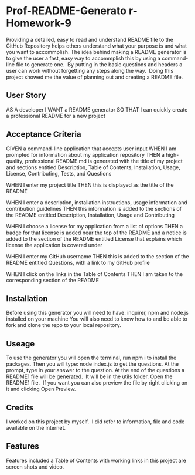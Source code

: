 # Prof-README-Generato r-Homework-9

Providing a detailed, easy to read and understand README file to the GitHub Repository helps others understand what your purpose is and what you want to accommplish. 
The idea behind making a README generator is to give the user a fast, easy way to accommplish this by using a command-line file to generate one.  By putting in the basic questions and headers a user can work without forgetting any steps along the way.  Doing this project showed me the value of planning out and creating a README file.

## User Story

AS A developer
I WANT a README generator
SO THAT I can quickly create a professional README for a new project

## Acceptance Criteria

GIVEN a command-line application that accepts user input
WHEN I am prompted for information about my application repository
THEN a high-quality, professional README.md is generated with the title of my project and sections entitled Description, Table of Contents, Installation, Usage, License, Contributing, Tests, and Questions

WHEN I enter my project title
THEN this is displayed as the title of the README

WHEN I enter a description, installation instructions, usage information and contribution guidelines
THEN this information is added to the sections of the README entitled Description, Installation, Usage and Contributing

WHEN I choose a license for my application from a list of options
THEN a badge for that license is added near the top of the README and a notice is added to the section of the README entitled License that explains which license the application is covered under

WHEN I enter my GitHub username
THEN this is added to the section of the README entitled Questions, with a link to my GitHub profile

WHEN I click on the links in the Table of Contents
THEN I am taken to the corresponding section of the README

## Installation

Before using this generator you will need to have: inquirer, npm and node.js installed on your machine
You will also need to know how to and be able to fork and clone the repo to your local repository.

## Useage

To use the generator you will open the terminal, run npm i to install the packages.
Then you will type: node index.js to get the questions.
At the prompt, type in your answer to the question.
At the end of the questions a README1 file will be generated.  It will be in the utils folder.
Open the README1 file.  If you want you can also preview the file by right clicking on it and clicking Open Preview.

## Credits

I worked on this project by myself.  I did refer to information, file and code available on the internet.

## Features

Features included a Table of Contents with working links in this project are screen shots and video.  

